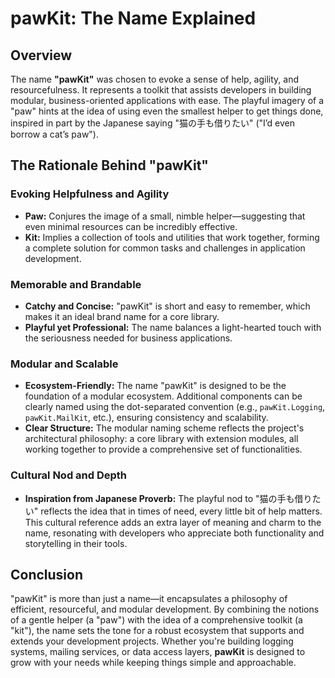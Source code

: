 ﻿<!-- nao7sep | o3-mini-high | 2025-03-31T01:13:49Z -->

# pawKit: The Name Explained

## Overview

The name **"pawKit"** was chosen to evoke a sense of help, agility, and resourcefulness. It represents a toolkit that assists developers in building modular, business-oriented applications with ease. The playful imagery of a "paw" hints at the idea of using even the smallest helper to get things done, inspired in part by the Japanese saying "猫の手も借りたい" ("I’d even borrow a cat’s paw").

## The Rationale Behind "pawKit"

### Evoking Helpfulness and Agility
- **Paw:**
  Conjures the image of a small, nimble helper—suggesting that even minimal resources can be incredibly effective.
- **Kit:**
  Implies a collection of tools and utilities that work together, forming a complete solution for common tasks and challenges in application development.

### Memorable and Brandable
- **Catchy and Concise:**
  "pawKit" is short and easy to remember, which makes it an ideal brand name for a core library.
- **Playful yet Professional:**
  The name balances a light-hearted touch with the seriousness needed for business applications.

### Modular and Scalable
- **Ecosystem-Friendly:**
  The name "pawKit" is designed to be the foundation of a modular ecosystem. Additional components can be clearly named using the dot-separated convention (e.g., `pawKit.Logging`, `pawKit.MailKit`, etc.), ensuring consistency and scalability.
- **Clear Structure:**
  The modular naming scheme reflects the project's architectural philosophy: a core library with extension modules, all working together to provide a comprehensive set of functionalities.

### Cultural Nod and Depth
- **Inspiration from Japanese Proverb:**
  The playful nod to "猫の手も借りたい" reflects the idea that in times of need, every little bit of help matters. This cultural reference adds an extra layer of meaning and charm to the name, resonating with developers who appreciate both functionality and storytelling in their tools.

## Conclusion

"pawKit" is more than just a name—it encapsulates a philosophy of efficient, resourceful, and modular development. By combining the notions of a gentle helper (a "paw") with the idea of a comprehensive toolkit (a "kit"), the name sets the tone for a robust ecosystem that supports and extends your development projects. Whether you're building logging systems, mailing services, or data access layers, **pawKit** is designed to grow with your needs while keeping things simple and approachable.
